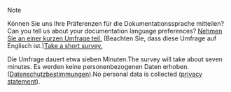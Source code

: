 > [!NOTE]
><span data-ttu-id="ff090-101">Können Sie uns Ihre Präferenzen für die Dokumentationssprache mitteilen?</span><span class="sxs-lookup"><span data-stu-id="ff090-101">Can you tell us about your documentation language preferences?</span></span> <span data-ttu-id="ff090-102">[Nehmen Sie an einer kurzen Umfrage teil.](https://aka.ms/BAG_Docs_Language_Survey) (Beachten Sie, dass diese Umfrage auf Englisch ist.)</span><span class="sxs-lookup"><span data-stu-id="ff090-102">[Take a short survey.](https://aka.ms/BAG_Docs_Language_Survey)</span></span>
>
><span data-ttu-id="ff090-103">Die Umfrage dauert etwa sieben Minuten.</span><span class="sxs-lookup"><span data-stu-id="ff090-103">The survey will take about seven minutes.</span></span> <span data-ttu-id="ff090-104">Es werden keine personenbezogenen Daten erhoben. ([Datenschutzbestimmungen](https://go.microsoft.com/fwlink/?LinkId=521839)).</span><span class="sxs-lookup"><span data-stu-id="ff090-104">No personal data is collected ([privacy statement](https://go.microsoft.com/fwlink/?LinkId=521839)).</span></span>
